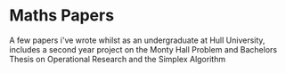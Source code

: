 # Maths Papers
A few papers i've wrote whilst as an undergraduate at Hull University, includes a second year project on the Monty Hall Problem and Bachelors Thesis on Operational Research and the Simplex Algorithm
